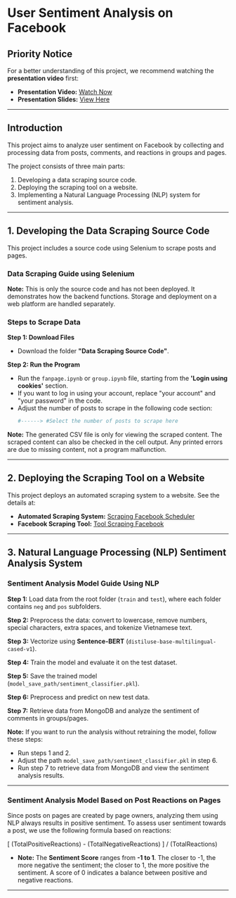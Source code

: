# User Sentiment Analysis on Facebook

## Priority Notice
For a better understanding of this project, we recommend watching the **presentation video** first:
- **Presentation Video:** [Watch Now](https://www.youtube.com/watch?v=xuqiZuQLoA0&t=12s&ab_channel=Ng%E1%BB%8DcV%C5%A9Nguy%E1%BB%85n)
- **Presentation Slides:** [View Here](https://www.canva.com/design/DAGaQ4KZdXc/fr77pC1Vz_kkoBVo2VD9Hg/edit)

---

## Introduction
This project aims to analyze user sentiment on Facebook by collecting and processing data from posts, comments, and reactions in groups and pages.

The project consists of three main parts:
1. Developing a data scraping source code.
2. Deploying the scraping tool on a website.
3. Implementing a Natural Language Processing (NLP) system for sentiment analysis.

---

## 1. Developing the Data Scraping Source Code
This project includes a source code using Selenium to scrape posts and pages.

### Data Scraping Guide using Selenium
**Note:** This is only the source code and has not been deployed. It demonstrates how the backend functions. Storage and deployment on a web platform are handled separately.

### Steps to Scrape Data
**Step 1: Download Files**  
- Download the folder **"Data Scraping Source Code"**.

**Step 2: Run the Program**  
- Run the `fanpage.ipynb` or `group.ipynb` file, starting from the **'Login using cookies'** section.
- If you want to log in using your account, replace "your account" and "your password" in the code.
- Adjust the number of posts to scrape in the following code section:
    ```python
    #------> #Select the number of posts to scrape here
    ```

**Note:** The generated CSV file is only for viewing the scraped content. The scraped content can also be checked in the cell output. Any printed errors are due to missing content, not a program malfunction.

---

## 2. Deploying the Scraping Tool on a Website
This project deploys an automated scraping system to a website. See the details at:
- **Automated Scraping System:** [Scraping Facebook Scheduler](https://github.com/ifindnemo/scrapingFBScheduler)
- **Facebook Scraping Tool:** [Tool Scraping Facebook](https://github.com/ifindnemo/toolScrapingFB)

---

## 3. Natural Language Processing (NLP) Sentiment Analysis System

### Sentiment Analysis Model Guide Using NLP
**Step 1:** Load data from the root folder (`train` and `test`), where each folder contains `neg` and `pos` subfolders.

**Step 2:** Preprocess the data: convert to lowercase, remove numbers, special characters, extra spaces, and tokenize Vietnamese text.

**Step 3:** Vectorize using **Sentence-BERT** (`distiluse-base-multilingual-cased-v1`).

**Step 4:** Train the model and evaluate it on the test dataset.

**Step 5:** Save the trained model (`model_save_path/sentiment_classifier.pkl`).

**Step 6:** Preprocess and predict on new test data.

**Step 7:** Retrieve data from MongoDB and analyze the sentiment of comments in groups/pages.

**Note:** If you want to run the analysis without retraining the model, follow these steps:
- Run steps 1 and 2.
- Adjust the path `model_save_path/sentiment_classifier.pkl` in step 6.
- Run step 7 to retrieve data from MongoDB and view the sentiment analysis results.

---

### Sentiment Analysis Model Based on Post Reactions on Pages
Since posts on pages are created by page owners, analyzing them using NLP always results in positive sentiment. To assess user sentiment towards a post, we use the following formula based on reactions:

\[ (TotalPositiveReactions) - (TotalNegativeReactions) \] / (TotalReactions)

- **Note:** The **Sentiment Score** ranges from **-1 to 1**. The closer to -1, the more negative the sentiment; the closer to 1, the more positive the sentiment. A score of 0 indicates a balance between positive and negative reactions.

---

